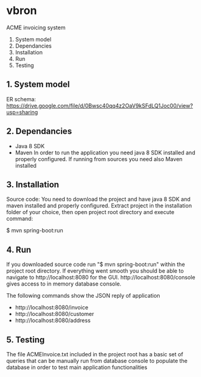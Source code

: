 # vbron
ACME invoicing system

1. System model
2. Dependancies
3. Installation
4. Run
5. Testing

## 1. System model
ER schema: https://drive.google.com/file/d/0Bwsc40qq4z2OaV9kSFdLQ1Joc00/view?usp=sharing

## 2. Dependancies
- Java 8 SDK
- Maven
In order to run the application you need java 8 SDK installed and properly configured. If running from sources you need also Maven installed 

## 3. Installation
Source code:
You need to download the project and have java 8 SDK and maven installed and properly configured.
Extract project in the installation folder of your choice, then open project root directory and execute command:

$ mvn spring-boot:run

## 4. Run
If you downloaded source code run "$ mvn spring-boot:run" within the project root directory.
If everything went smooth you should be able to navigate to http://localhost:8080 for the GUI.
http://localhost:8080/console gives access to in memory database console.

The following commands show the JSON reply of application
- http://localhost:8080/invoice
- http://localhost:8080/customer
- http://localhost:8080/address

## 5. Testing
The file ACMEInvoice.txt included in the project root has a basic set of queries that can be manually run from database console to populate the database in order to test main application functionalities
